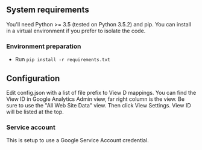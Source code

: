 ## System requirements

You'll need Python >= 3.5 (tested on Python 3.5.2) and pip. You can install in a
virtual environment if you prefer to isolate the code.

### Environment preparation

- Run `pip install -r requirements.txt`

## Configuration

Edit config.json with a list of file prefix to View D mappings. You can find the View ID in Google Analytics Admin view, far right column is the view. Be sure to use the "All Web Site Data" view. Then click View Settings. View ID will be listed at the top.

### Service account

This is setup to use a Google Service Account credential.
